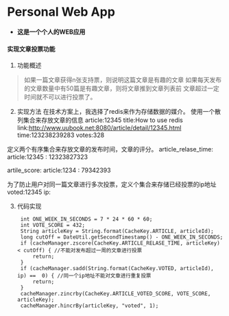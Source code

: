 # Personal Web App

- **这是一个个人的WEB应用**

#### 实现文章投票功能
1. 功能概述
>如果一篇文章获得n张支持票，则说明这篇文章是有趣的文章
>如果每天发布的文章数量中有50篇是有趣文章，则将文章推到文章列表前
>文章超过一定时间就不可以进行投票了。

2. 实现方法
在技术方案上，我选择了redis来作为存储数据的媒介。
使用一个散列集合来存放文章的信息 
article:12345
 title:How to use redis
 link:http://www.uubook.net:8080/article/detail/12345.html
 time:123238239283
 votes:328

定义两个有序集合来存放文章的发布时间，文章的评分。
article_relase_time:
 article:12345 : 12323827323
 
artile_score:
 article:1234 : 79342393
 
为了防止用户对同一篇文章进行多次投票，定义个集合来存储已经投票的ip地址
voted:12345
 ip:
 
3. 代码实现

        int ONE_WEEK_IN_SECONDS = 7 * 24 * 60 * 60;
        int VOTE_SCORE = 432;
        String articleKey = String.format(CacheKey.ARTICLE, articleId);
        long cutOff = DateUtil.getSecondTimestamp() - ONE_WEEK_IN_SECONDS;
        if (cacheManager.zscore(CacheKey.ARTICLE_RELASE_TIME, articleKey) < cutOff) { //不能对发布超过一周的文章进行投票
            return;
        }
        if (cacheManager.sadd(String.format(CacheKey.VOTED, articleId), ip) ==  0) { //同一个ip地址不能对文章进行重复投票
            return;
        }
        cacheManager.zincrby(CacheKey.ARTICLE_VOTED_SCORE, VOTE_SCORE, articleKey);
        cacheManager.hincrBy(articleKey, "voted", 1);
        
